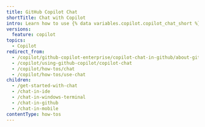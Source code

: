```yaml
---
title: GitHub Copilot Chat
shortTitle: Chat with Copilot
intro: Learn how to use {% data variables.copilot.copilot_chat_short %} across different environments.
versions:
  feature: copilot
topics:
  - Copilot
redirect_from:
  - /copilot/github-copilot-enterprise/copilot-chat-in-github/about-github-copilot-chat
  - /copilot/using-github-copilot/copilot-chat
  - /copilot/how-tos/chat
  - /copilot/how-tos/use-chat
children:
  - /get-started-with-chat
  - /chat-in-ide
  - /chat-in-windows-terminal
  - /chat-in-github
  - /chat-in-mobile
contentType: how-tos
---
```


